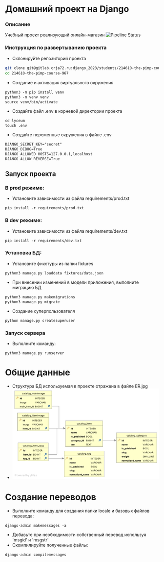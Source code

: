 # Домашний проект на Django
### Описание
Учебный проект реализующий онлайн-магазин
![Pipeline Status](https://gitlab.crja72.ru/django_2023/students/214610-the-pimp-47535/badges/main/pipeline.svg)
### Инструкция по развертыванию проекта 
- Склонируйте репозиторий проекта
```bash
git clone git@gitlab.crja72.ru:django_2023/students/214610-the-pimp-course-967.git
cd 214610-the-pimp-course-967
```
- Создание и активация виртуального окружения
```
python3 -m pip install venv  
python3 -m venv venv
source venv/bin/activate
```
- Создайте файл .env в корневой директории проекта
```
cd lyceum
touch .env
```
- Создайте переменные окружения в файле .env
```
DJANGO_SECRET_KEY="secret"
DJANGO_DEBUG=True
DJANGO_ALLOWED_HOSTS=127.0.0.1,localhost
DJANGO_ALLOW_REVERSE=True
```
## Запуск проекта
### В prod режиме:
- Установите зависимости из файла requirements/prod.txt
```
pip install -r requirements/prod.txt
```
### В dev режиме:
- Установите зависимости из файла requirements/dev.txt
```
pip install -r requirements/dev.txt
``` 
### Установка БД:
- Установите фикстуры из папки fixtures
```
python3 manage.py loaddata fixtures/data.json
```
- При внесении изменений в модели приложения, выполните миграцию БД
```
python3 manage.py makemigrations
python3 manage.py migrate
```
- Создание суперпользователя
```
python manage.py createsuperuser
```
### Запуск сервера
- Выполните команду:
```
python3 manage.py runserver
```
# Общие данные
- Структура БД используемая в проекте отражена в файле ER.jpg 
- ![ER.jpg](ER.jpg)
# Создание переводов
- Выполните команду для создания папки locale и базовых файлов перевода:
```
django-admin makemessages -a
```
- Добавьте при необходимости собственный перевод используя 'msgid' и 'msgstr'
- Скомпилируйте полученные файлы:
```
django-admin compilemessages
```